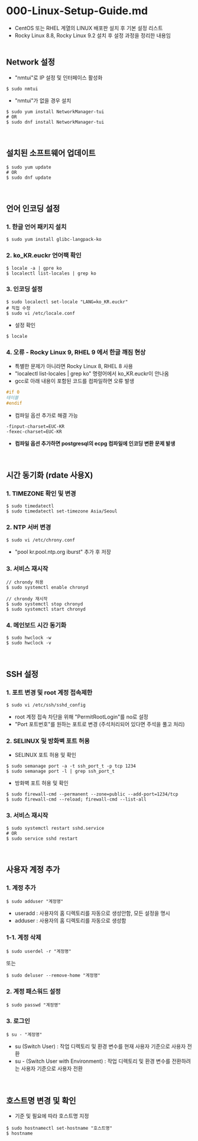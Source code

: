 # 000-Linux-Setup-Guide.md
- CentOS 또는 RHEL 계열의 LINUX 배포판 설치 후 기본 설정 리스트
- Rocky Linux 8.8, Rocky Linux 9.2 설치 후 설정 과정을 정리한 내용임
<br><br>

## Network 설정
- "nmtui"로 IP 설정 및 인터페이스 활성화
```shell
$ sudo nmtui
```
- "nmtui"가 없을 경우 설치
```shell
$ sudo yum install NetworkManager-tui
# OR
$ sudo dnf install NetworkManager-tui
```
<br>

## 설치된 소프트웨어 업데이트
```shell
$ sudo yum update
# OR
$ sudo dnf update
```
<br>

## 언어 인코딩 설정
### 1. 한글 언어 패키지 설치
```shell
$ sudo yum install glibc-langpack-ko
```
### 2. ko_KR.euckr 언어팩 확인
```shell
$ locale -a | gpre ko
$ localectl list-locales | grep ko
```
### 3. 인코딩 설정
```shell
$ sudo localectl set-locale "LANG=ko_KR.euckr"
# 직접 수정
$ sudo vi /etc/locale.conf
```
- 설정 확인
```shell
$ locale
```
### 4. 오류 - Rocky Linux 9, RHEL 9 에서 한글 깨짐 현상
- 특별한 문제가 아니라면 Rocky Linux 8, RHEL 8 사용
- "localectl list-locales | grep ko" 명령어에서 ko_KR.euckr이 안나옴
- gcc로 아래 내용이 포함된 코드를 컴파일하면 오류 발생
```c
#if 0
테이블
#endif
```
- 컴파일 옵션 추가로 해결 가능
```make
-finput-charset=EUC-KR
-fexec-charset=EUC-KR
```
- <b>컴파일 옵션 추가하면 postgresql의 ecpg 컴파일에 인코딩 변환 문제 발생</b>

<br>

## 시간 동기화 (rdate 사용X)
### 1. TIMEZONE 확인 및 변경
```shell
$ sudo timedatectl
$ sudo timedatectl set-timezone Asia/Seoul
```
### 2. NTP 서버 변경
```shell
$ sudo vi /etc/chrony.conf
```
- "pool kr.pool.ntp.org iburst" 추가 후 저장
### 3. 서비스 재시작
```shell
// chrondy 허용
$ sudo systemctl enable chronyd

// chrondy 재시작
$ sudo systemctl stop chronyd
$ sudo systemctl start chronyd
```
### 4. 메인보드 시간 동기화
```shell
$ sudo hwclock -w
$ sudo hwclock -v
```
<br>

## SSH 설정
### 1. 포트 변경 및 root 계정 접속제한
 ```shell
 $ sudo vi /etc/ssh/sshd_config
 ```
- root 계정 접속 차단을 위해 "PermitRootLogin"를 no로 설정
- "Port 포트번호"를 원하는 포트로 변경 (주석처리되어 있다면 주석을 풀고 처리)
### 2. SELINUX 및 방화벽 포트 허용
- SELINUX 포트 허용 및 확인
```shell
$ sudo semanage port -a -t ssh_port_t -p tcp 1234
$ sudo semanage port -l | grep ssh_port_t
```
- 방화벽 포트 허용 및 확인
```shell
$ sudo firewall-cmd --permanent --zone=public --add-port=1234/tcp
$ sudo firewall-cmd --reload; firewall-cmd --list-all
```
### 3. 서비스 재시작
```shell
$ sudo systemctl restart sshd.service
# OR
$ sudo service sshd restart
```
<br>

## 사용자 계정 추가
### 1. 계정 추가
```shell
$ sudo adduser "계정명"
```
- useradd : 사용자의 홈 디렉토리를 자동으로 생성안함, 모든 설정을 명시
- adduser : 사용자의 홈 디렉토리를 자동으로 생성함
### 1-1. 계정 삭제
```shell
$ sudo userdel -r "계정명"
```
또는
```shell
$ sudo deluser --remove-home "계정명"
```
### 2. 계정 패스워드 설정
```shell
$ sudo passwd "계정명"
```
### 3. 로그인
```shell
$ su - "계정명"
```
- su (Switch User) : 작업 디렉토리 및 환경 변수를 현재 사용자 기준으로 사용자 전환
- su - (Switch User with Environment) : 작업 디렉토리 및 환경 변수를 전환하려는 사용자 기준으로 사용자 전환
<br>

## 호스트명 변경 및 확인
- 기준 및 필요에 따라 호스트명 지정
```shell
$ sudo hostnamectl set-hostname "호스트명"
$ hostname
```
<br>
